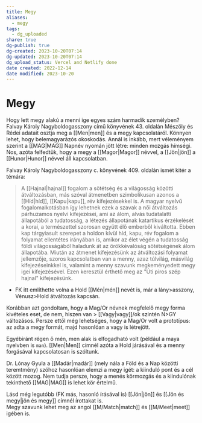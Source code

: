 ```yaml
---
title: Megy
aliases:
  - megy
tags:
  - dg_uploaded
share: true
dg-publish: true
dg-created: 2023-10-20T07:14
dg-updated: 2023-10-20T07:14
dg_upload_status: Vercel and Netlify done
date created: 2022-12-14
date modified: 2023-10-20
---
```


# Megy

Hogy lett megy alakú a menni ige egyes szám harmadik személyben? Falvay Károly Nagyboldogasszony című könyvének 43. oldalán Mészöly és Rédei adatait osztja meg a [[Men\|men]] és a megy kapcsolatáról. Könnyen lehet, hogy belemagyarázós okoskodás. Annál is inkább, mert véleményem szerint a [[MAG\|MAG]] Napnév nyomán jött létre: minden mozgás hímségi. Nos, azóta felfedtük, hogy a megy a [[Magor\|Magor]] névvel, a [[Jön\|jön]] a [[Hunor\|Hunor]] névvel áll kapcsolatban.  

Falvay Károly Nagyboldogasszony c. könyvének 409. oldalán ismét kitér a témára:
> A [[Hajnal\|hajnal]] fogalom a sötétség és a világosság közötti átváltozásban, más szóval átmenetben szimbolikusan azonos a [[Híd\|híd]], [[Kapu\|kapu]], rév kifejezésekkel is. A magyar nyelvű fogalomalkotásban így lehetnek ezek a szavak a női átváltozás párhuzamos nyelvi kifejezései, ami az álom, alvás tudatalatti állapotából a tudatosság, a létezés állapotának katartikus érzékelését a korai, a természettel szorosan együtt élő emberből kiváltotta. Ebben kap tárgyiasult szerepet a holdon kívül híd, kapu, rév fogalom a folyamat ellentétes irányában is, amikor az élet végén a tudatosság földi világosságából haladunk át az örökkévalóság sötétségének álom állapotába. Miután az átmenet kifejezésünk az átváltozási folyamat jellemzője, szoros kapcsolatban van a menny, azaz túlvilág, másvilág kifejezéseinkkel is, valamint a menny szavunk megkeményedett megy igei kifejezésével. Ezen keresztül érthető meg az "Úti piros szép hajnal" kifejezésünk.  
- FK itt említhette volna a Hold [[Mén\|mén]] nevét is, már a lány>asszony, Vénusz>Hold átváltozás kapcsán.

Korábban azt gondoltam, hogy a Mag/Or névnek megfelelő megy forma kivételes eset, de nem, hiszen van > [[Vagy\|vagy]]/ok szintén N>GY változásos. Persze ettől még lehetséges, hogy a Mag/Or volt a prototípus: az adta a megy formát, majd hasonlóan a vagy is létrejött.  

Egyébiránt régen ő mén, men alak is elfogadható volt (például a maya nyelvben is `man`). [[Men\|Men]] címnél azóta a Hold járásával és a menny forgásával kapcsolatosan is szóltunk.  

Dr. Lónay Gyula a [[Madár\|madár]] (mely nála a Föld és a Nap közötti teremtmény) szóhoz hasonlóan elemzi a megy igét: a kiinduló pont és a cél között mozog. Nem tudja persze, hogy a menés körmozgás és a kiindulónak tekinthető [[MAG\|MAG]] is lehet kör értelmű.  

Lásd még legutóbb (FK más, hasonló írásával is) [[Jön\|jön]] és [[Jön és megy\|jön és megy]] címnél írottakat is.  
Megy szavunk lehet meg az angol [[M/Match\|match]] és [[M/Meet\|meet]] igében is.  